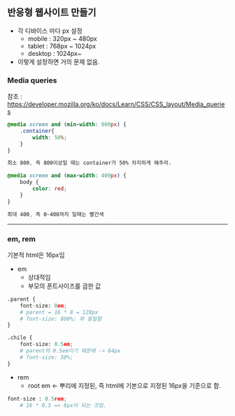 ## 반응형 웹사이트 만들기

- 각 디바이스 마다 px 설정
  - mobile : 320px ~ 480px
  - tablet : 768px ~ 1024px
  - desktop : 1024px~
- 이렇게 설정하면 거의 문제 없음.



### Media queries

참조 : https://developer.mozilla.org/ko/docs/Learn/CSS/CSS_layout/Media_queries



```css
@media screen and (min-width: 800px) {
    .container{
        width: 50%;
    }
}

최소 800, 즉 800이상일 때는 container가 50% 차지하게 해주라.
```



```css
@media screen and (max-width: 400px) {
    body {
        color: red;
    }
}

최대 400, 즉 0~400까지 일때는 빨간색
```



---



### em, rem

기본적 html은 16px임

- em 
  - 상대적임
  - 부모의 폰트사이즈를 곱한 값

```python
.parent {
    font-size: 8em;
    # parent = 16 * 8 = 128px
    # font-size: 800%; 와 동일함
}

.chile {
    font-size: 0.5em;
    # parent의 0.5em이기 때문에 -> 64px
    # font-size: 50%;
}
```



- rem
  - root em <- 뿌리에 지정된, 즉 html에 기본으로 지정된 16px을 기준으로 함.

```python
font-size : 0.5rem;
    # 16 * 0.5 => 8px이 되는 것임.
```



